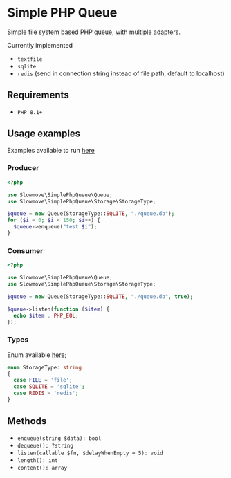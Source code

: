 Simple PHP Queue
===

Simple file system based PHP queue, with multiple adapters.

Currently implemented

- `textfile`
- `sqlite`
- `redis` (send in connection string instead of file path, default to localhost)

## Requirements

- `PHP 8.1+`

## Usage examples

Examples available to run [here](./examples/)

### Producer

```php
<?php

use Slowmove\SimplePhpQueue\Queue;
use Slowmove\SimplePhpQueue\Storage\StorageType;

$queue = new Queue(StorageType::SQLITE, "./queue.db");
for ($i = 0; $i < 150; $i++) {
  $queue->enqueue("test $i");
}
```

### Consumer

```php
<?php 

use Slowmove\SimplePhpQueue\Queue;
use Slowmove\SimplePhpQueue\Storage\StorageType;

$queue = new Queue(StorageType::SQLITE, "./queue.db", true);

$queue->listen(function ($item) {
  echo $item . PHP_EOL;
});
```

### Types

Enum available [here](./src/Storage/StorageType.php);

```php
enum StorageType: string
{
  case FILE = 'file';
  case SQLITE = 'sqlite';
  case REDIS = 'redis';
}
```

## Methods

- `enqueue(string $data): bool`
- `dequeue(): ?string`
- `listen(callable $fn, $delayWhenEmpty = 5): void`
- `length(): int`
- `content(): array`